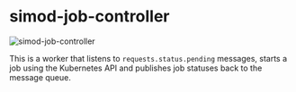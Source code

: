 # simod-job-controller

![simod-job-controller](https://github.com/AutomatedProcessImprovement/simod-job-controller/actions/workflows/build.yaml/badge.svg)

This is a worker that listens to `requests.status.pending` messages, starts a job using the Kubernetes API and publishes job statuses back to the message queue.
